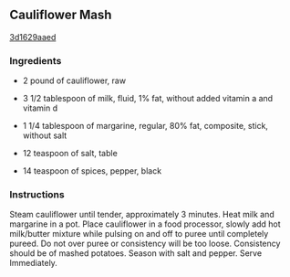 ## Cauliflower Mash

[3d1629aaed](http://www.food.com/recipe/cauliflower-mash-524687)

### Ingredients

 - 2 pound of cauliflower, raw

 - 3 1/2 tablespoon of milk, fluid, 1% fat, without added vitamin a and vitamin d

 - 1 1/4 tablespoon of margarine, regular, 80% fat, composite, stick, without salt

 - 12 teaspoon of salt, table

 - 14 teaspoon of spices, pepper, black

### Instructions

Steam cauliflower until tender, approximately 3 minutes. Heat milk and margarine in a pot. Place cauliflower in a food processor, slowly add hot milk/butter mixture while pulsing on and off to puree until completely pureed. Do not over puree or consistency will be too loose. Consistency should be of mashed potatoes. Season with salt and pepper. Serve Immediately.